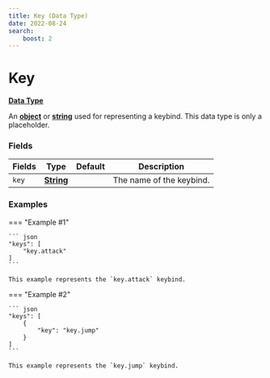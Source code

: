 ```yaml
---
title: Key (Data Type)
date: 2022-08-24
search:
    boost: 2
---
```


#   Key

[**Data Type**][1]

An [**object**][2] or [**string**][3] used for representing a keybind. This data type is only a placeholder.


### Fields

Fields | Type | Default | Description
-------|------|---------|------------
`key` | [**String**][3] | | The name of the keybind.


### Examples

=== "Example #1"

    ``` json
    "keys": [
        "key.attack"
    ]
    ```

    This example represents the `key.attack` keybind.


=== "Example #2"

    ``` json
    "keys": [
        {
            "key": "key.jump"
        }
    ]
    ```

    This example represents the `key.jump` keybind.



[1]: ../data_types.md
[2]: https://origins.readthedocs.io/en/latest/types/data_types/object
[3]: https://origins.readthedocs.io/en/latest/types/data_types/string
